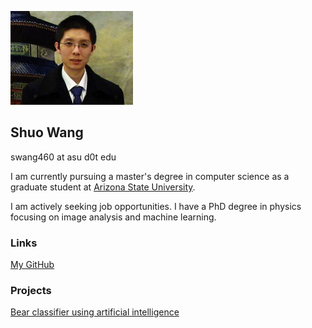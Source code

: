![Image](180_ns.jpg)

## Shuo Wang

swang460 at asu d0t edu

I am currently pursuing a master's degree in computer science as a graduate student at [Arizona State University](https://www.asu.edu/).

I am actively seeking job opportunities. I have a PhD degree in physics focusing on image analysis and machine learning.

### Links

[My GitHub](https://github.com/shuowangphd)

### Projects
[Bear classifier using artificial intelligence](https://huggingface.co/spaces/swang460/bear)
